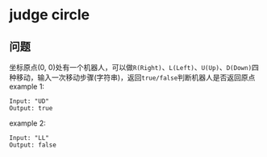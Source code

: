 # judge circle
## 问题
坐标原点(0, 0)处有一个机器人，可以做`R(Right)`、`L(Left)`、`U(Up)`、`D(Down)`四种移动，输入一次移动步骤(字符串)，返回`true/false`判断机器人是否返回原点  
example 1:
```
Input: "UD"
Output: true
```
example 2:
```
Input: "LL"
Output: false
```